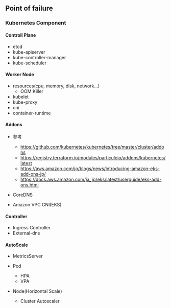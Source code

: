 ## Point of failure

### Kubernetes Component

#### Controll Plane

- etcd
- kube-apiserver
- kube-controller-manager
- kube-scheduler

#### Worker Node

- resources(cpu, memory, disk, network...)
   - OOM Killer
- kubelet
- kube-proxy
- cni
- container-runtime

#### Addons

- 参考
    - https://github.com/kubernetes/kubernetes/tree/master/cluster/addons
    - https://registry.terraform.io/modules/particuleio/addons/kubernetes/latest
    - https://aws.amazon.com/jp/blogs/news/introducing-amazon-eks-add-ons-jp/
    - https://docs.aws.amazon.com/ja_jp/eks/latest/userguide/eks-add-ons.html

- CoreDNS
- Amazon VPC CNI(EKS)

#### Controller

- Ingress Controller
- External-dns

#### AutoScale

- MetricsServer
- Pod
    - HPA
    - VPA

- Node(Horizontal Scale)
    - Cluster Autoscaler
